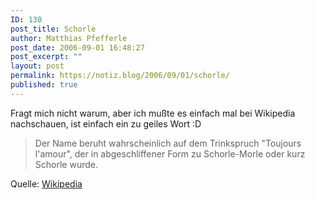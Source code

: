 ```yaml
---
ID: 130
post_title: Schorle
author: Matthias Pfefferle
post_date: 2006-09-01 16:48:27
post_excerpt: ""
layout: post
permalink: https://notiz.blog/2006/09/01/schorle/
published: true
---
```

Fragt mich nicht warum, aber ich mußte es einfach mal bei Wikipedia nachschauen, ist einfach ein zu geiles Wort :D
<blockquote>Der Name beruht wahrscheinlich auf dem Trinkspruch "Toujours l'amour", der in abgeschliffener Form zu Schorle-Morle oder kurz Schorle wurde.</blockquote>
Quelle: <a href="http://de.wikipedia.org/wiki/Schorle">Wikipedia</a>